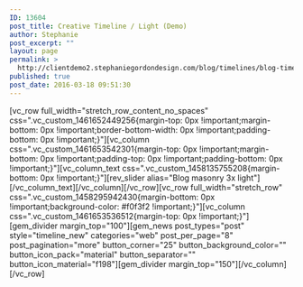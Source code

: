 ```yaml
---
ID: 13604
post_title: Creative Timeline / Light (Demo)
author: Stephanie
post_excerpt: ""
layout: page
permalink: >
  http://clientdemo2.stephaniegordondesign.com/blog/timelines/blog-timeline-style-a/
published: true
post_date: 2016-03-18 09:51:30
---
```

[vc_row full_width="stretch_row_content_no_spaces" css=".vc_custom_1461652449256{margin-top: 0px !important;margin-bottom: 0px !important;border-bottom-width: 0px !important;padding-bottom: 0px !important;}"][vc_column css=".vc_custom_1461653542301{margin-top: 0px !important;margin-bottom: 0px !important;padding-top: 0px !important;padding-bottom: 0px !important;}"][vc_column_text css=".vc_custom_1458135755208{margin-bottom: 0px !important;}"][rev_slider alias="Blog masonry 3x light"][/vc_column_text][/vc_column][/vc_row][vc_row full_width="stretch_row" css=".vc_custom_1458295942430{margin-bottom: 0px !important;background-color: #f0f3f2 !important;}"][vc_column css=".vc_custom_1461653536512{margin-top: 0px !important;}"][gem_divider margin_top="100"][gem_news post_types="post" style="timeline_new" categories="web" post_per_page="8" post_pagination="more" button_corner="25" button_background_color="" button_icon_pack="material" button_separator="" button_icon_material="f198"][gem_divider margin_top="150"][/vc_column][/vc_row]